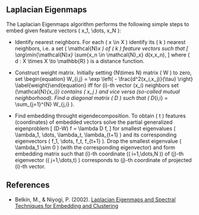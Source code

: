 Laplacian Eigenmaps
-------------------

The Laplacian Eigenmaps algorithm performs the following simple steps 
to embed given feature vectors \( x_1, \dots, x_N \):

* Identify nearest neighbors. For each \( x \in X \) identify its \( k \) nearest neighbors, 
  i.e. a set \( \mathcal{N}_x \) of \( k \) feature vectors such that
  \[ \arg\min_{\mathcal{N}_x} \sum_{x_n \in \mathcal{N}_x} d(x,x_n), \]
  where \( d : X \times X \to \mathbb{R} \) is a distance function.

* Construct weight matrix. Initially setting \(N\times N\) matrix \( W \) to zero, set
  \begin{equation} W_{i,j} = \exp \left\{ - \frac{d^2(x_i,x_j)}{\tau} \right\} \label{weight}\end{equation}
  iff for \(i\)-th vector \(x_i\) neighbors set \(\mathcal{N}_{x_i}\) contains \( x_j \) and 
  vice versa (so-called mutual neighborhood). Find a diagonal matrix \( D \) such that 
  \( D_{i,i} = \sum_{j=1}^{N} W_{j,i} \).

* Find embedding throught eigendecomposition. To obtain \( t \) features (coordinates) of embedded 
  vectors solve the partial generalized eigenproblem 
  \[ (D-W) f = \lambda D f, \]
  for smallest eigenvalues \( \lambda_1, \dots, \lambda_t, \lambda_{t+1} \) and its corresponding 
  eigenvectors \( f_1, \dots, f_t, f_{t+1} \). Drop the smallest eigenvalue
  \( \lambda_1 \sim 0 \) (with the corresponding eigenvector) and form embedding 
  matrix such that \(i\)-th coordinate (\( i=1,\dots,N \)) of \(j\)-th eigenvector 
  (\( j=1,\dots,t\) ) corresponds to \(j\)-th coordinate of projected \(i\)-th vector.

References
----------

* Belkin, M., & Niyogi, P. (2002). 
  [Laplacian Eigenmaps and Spectral Techniques for Embedding and Clustering](http://citeseerx.ist.psu.edu/viewdoc/download?doi=10.1.1.19.9400&rep=rep1&type=pdf)

